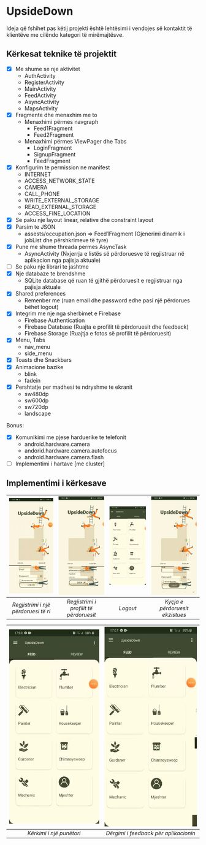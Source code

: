 # UpsideDown

Ideja që fshihet pas këtij projekti është lehtësimi i vendojes së kontaktit të klientëve me cilëndo kategori të mirëmajtësve.


## Kërkesat teknike të projektit

- [x] Me shume se nje aktivitet
    + AuthActivity
    + RegisterActivity
    + MainActivity
    + FeedActivity
    + AsyncActivity
    + MapsActivity
- [x] Fragmente dhe menaxhim me to
    + Menaxhimi përmes navgraph
        + Feed1Fragment
        + Feed2Fragment
    + Menaxhimi përmes ViewPager dhe Tabs
        + LoginFragment
        + SignupFragment
        + FeedFragment
- [x] Konfigurim te permission ne manifest
    + INTERNET
    + ACCESS_NETWORK_STATE
    + CAMERA
    + CALL_PHONE
    + WRITE_EXTERNAL_STORAGE
    + READ_EXTERNAL_STORAGE
    + ACCESS_FINE_LOCATION
- [x] Se paku nje layout linear, relative dhe constraint layout 
- [x] Parsim te JSON
    + assests/occupation.json => Feed1Fragment (Gjenerimi dinamik i jobList dhe përshkrimeve të tyre)
- [x] Pune me shume threada permes AsyncTask
    + AsyncActivity (Nxjerrja e listës së përdoruesve të regjistruar në aplikacion nga pajisja aktuale)
- [ ] Se paku nje librari te jashtme
- [x] Nje databaze te brendshme
    + SQLite database që ruan të gjithë përdoruesit e regjistruar nga pajisja aktuale
- [x] Shared preferences 
    + Remenber me (ruan email dhe password edhe pasi një përdorues bëhet logout)
- [x] Integrim me nje nga sherbimet e Firebase
    + Firebase Authentication
    + Firebase Database (Ruajta e profilit të përdoruesit dhe feedback)
    + Firebase Storage (Ruajtja e fotos së profilit të përdoruesit)
- [x] Menu, Tabs
    + nav_menu
    + side_menu
- [x] Toasts dhe Snackbars
- [x] Animacione bazike
    + blink
    + fadein
- [x] Pershtatje per madhesi te ndryshme te ekranit
    + sw480dp
    + sw600dp
    + sw720dp
    + landscape

Bonus:
- [x] Komunikimi me pjese harduerike te telefonit
    + android.hardware.camera
    + andorid.hardware.camera.autofocus
    + android.hardware.camera.flash
- [ ] Implementimi i hartave [me cluster]

## Implementimi i kërkesave

| ![Demo](READMEresources/signup.gif) | ![Demo](READMEresources/register.gif) | ![Demo](READMEresources/logout.gif) | ![Demo](READMEresources/login.gif) |
| :---: |:---:| :---: | :---: |
| *Regjistrimi i një përdoruesi të ri* | *Regjistrimi i profilit të përdoruesit*| *Logout* | *Kyçja e përdoruesit ekzistues* |
  
  
| ![Demo](READMEresources/joblist.gif) | ![Demo](READMEresources/feedback.gif) |
| :---: |:---:|
| *Kërkimi i një punëtori* | *Dërgimi i feedback për aplikacionin* |
